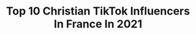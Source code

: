 ---
title: Top 10 Christian TikTok Influencers In France In 2021
description: >-
  Find top christian TikTok influencers in France in 2021. Most popular hashtags: #pourtoi #foryou #duo #love.
platform: TikTok
hits: 32
text_top: See the top-rated TikTok accounts on inBeat.
text_bottom: Our database aggregates 32 TikTok influencers like this in France for you to contact.
profiles:
  - username: "sarai_riou"
    fullname: >-
      sarai_riou
    bio: >-
      19 ✝️ Réseaux dans mon linktree ⬇️⬇️⬇️
    location: "France"
    followers: 117200
    engagement: 1296
    commentsToLikes: 0.032927
    id: ck81qvabik5ue0j785wd82xjr
    verified: false
    hashtags: ""
  - username: "zeytooun"
    fullname: >-
      Disciple de Dieu
    bio: >-
      ✨ JÉSUS FIRST ✨ Ambassadeur de @elevated_cross (insta) Suis moi sur instagram ⏬
    location: "France"
    followers: 108900
    engagement: 1275
    commentsToLikes: 0.153892
    id: ckavclmh2kgua0j23gnukodp1
    verified: false
    hashtags: "#reponseauxcomms, #chretien, #jesus, #jesuschrist"
  - username: "rusalka77"
    fullname: >-
      rusalka77
    bio: >-
      𝔄𝔯𝔱, 𝔪𝔲𝔰𝔦𝔠, 𝔞𝔫𝔡 𝔪𝔢𝔪𝔢𝔰. 🥀 Jojo ruined me Instagram: ru.sa.lka
    location: "France"
    followers: 14500
    engagement: 1994
    commentsToLikes: 0.022439
    id: ckb9bfaxhxhkx0j23n4sb1d17
    verified: false
    hashtags: "#lesbian, #cursed, #cursedmeme, #4u"
  - username: "unmecjaune"
    fullname: >-
      Dymi
    bio: >-
      suivez-moi si vous l'osez ! on monte aux 5k doucement mais sûrement les potes
    location: "France"
    followers: 3281
    engagement: 1064
    commentsToLikes: 0.101382
    id: ckbf94n8lzy280j23kfrwnodt
    verified: false
    hashtags: "#acteur, #hxh, #drole, #acting"
  - username: "mathildecmr"
    fullname: >-
      Mathilde Cmr
    bio: >-
      Jésus Christ ou rien ✝️ Je vous aime mais Christ plus que moi ☺️❤️
    location: "France"
    followers: 33900
    engagement: 1601
    commentsToLikes: 0.020036
    id: cka0mdvnuuvg50i784mpysvfe
    verified: false
    hashtags: "#foryou, #fyp, #jesus, #bible"
  - username: "mllemilleet1couleurs"
    fullname: >-
      Une fille simple
    bio: >-
      Believer 🤲🏻
    location: "France"
    followers: 22900
    engagement: 974
    commentsToLikes: 0.178726
    id: ckcpa9yqrepqv0j23a11xuos1
    verified: false
    hashtags: "#pourtoi, #reponse, #homme, #duo"
  - username: "latino_kabyle"
    fullname: >-
      Nas
    bio: >-
      
    location: "France"
    followers: 9107
    engagement: 633
    commentsToLikes: 0.052949
    id: cka0hjtr99kla0i789wjybp27
    verified: false
    hashtags: "#fitness, #arab, #menstyle, #tiktok"
  - username: "allocine"
    fullname: >-
      AlloCiné
    bio: >-
      Ne restez pas simple spectateur. 🍿 #horaires #trailers #cinema #serie
    location: "France"
    followers: 528700
    engagement: 1465
    commentsToLikes: 0.006567
    id: ck999tza7ef2f0j78go481vsk
    verified: true
    hashtags: "#fauxraccord, #micheletmichel, #cinema, #pierreniney"
  - username: "worldofcynthi_"
    fullname: >-
      Worldofcynthi_
    bio: >-
      I love this app a little more every day This is where the fun stuff happen 😘
    location: "France"
    followers: 18900
    engagement: 568
    commentsToLikes: 0.099143
    id: ckbf45m9hsbzd0j232nmbi69h
    verified: false
    hashtags: "#pourtoi, #tiktokfrance, #klausmikaelson, #tvdposts"
  - username: "_childoflord_"
    fullname: >-
      _childoflord_
    bio: >-
      AFRICA TO THE WORLD🌍 CHAÎNE YOUTUBE : ZIA SL Instagram: @_childoflord_
    location: "France"
    followers: 43800
    engagement: 1497
    commentsToLikes: 0.013239
    id: ckad46bminzwe0i78v4b2knte
    verified: false
    hashtags: "#onfleek, #getback, #selflove, #viral"
---